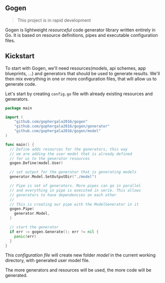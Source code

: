 ## Gogen

> This project is in rapid development

Gogen is lightweight *resourceful* code generator library written entirely in Go. It is based on resource definitions, pipes and executable configuration files.

## Kickstart

To start with Gogen, we'll need resources(models, api schemes, app blueprints, ...) and generators that should be used to generate results. We'll then mix everything in one or more configuration files, that will allow us to generate code.

Let's start by creating `config.go` file with already existing resources and generators.

```go
package main

import (
	"github.com/gophergala2016/gogen"
	"github.com/gophergala2016/gogen/generator"
	"github.com/gophergala2016/gogen/model"
)

func main() {
  // Define adds resources for the generators, this way
  // we are adding the user model that is already defined
  // for us to the generator resources
  gogen.Define(model.User)

  // set output for the generator that is generating models
  generator.Model.SetOutputDir("./model")

  // Pipe is set of generators. More pipes can go in parallel
  // and everything in pipe is executed in serie. This allows
  // generators to have dependencies on each other
  //
  // This is creating our pipe with the ModelGenerator in it
  gogen.Pipe(
  	generator.Model,
  )

  // start the generator
  if err := gogen.Generate(); err != nil {
  	panic(err)
  }
}
```

This *configuration file* will create new folder *model* in the current working directory, with generated user model file.

The more generators and resources will be used, the more code will be generated.
